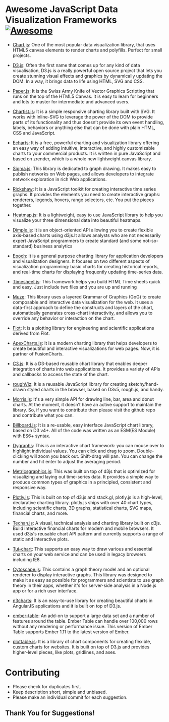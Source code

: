 # Awesome JavaScript Data Visualization Frameworks [![Awesome](https://cdn.rawgit.com/sindresorhus/awesome/d7305f38d29fed78fa85652e3a63e154dd8e8829/media/badge.svg)](https://github.com/sindresorhus/awesome)

- [Chart.js](https://github.com/chartjs/Chart.js): One of the most popular data visualization library, that uses HTML5 canvas elements to render charts and polyfills. Perfect for small projects.

- [D3.js](https://github.com/d3/d3): Often the first name that comes up for any kind of data visualisation, D3.js is a really powerful open source project that lets you create stunning visual effects and graphics by dynamically updating the DOM. In a way, it brings data to life using HTML, SVG and CSS.

- [Paper.js](https://github.com/paperjs/paper.js): It is the Swiss Army Knife of Vector Graphics Scripting that runs on the top of the HTML5 Canvas. It is easy to learn for beginners and lots to master for intermediate and advanced users.

- [Chartist.js](https://github.com/gionkunz/chartist-js): It is a simple responsive charting library built with SVG. It works with inline-SVG to leverage the power of the DOM to provide parts of its functionality and thus doesn’t provide its own event handling, labels, behaviors or anything else that can be done with plain HTML, CSS and JavaScript.

- [Echarts](https://github.com/apache/incubator-echarts): It is a free, powerful charting and visualization library offering an easy way of adding intuitive, interactive, and highly customizable charts to your commercial products. It is written in pure JavaScript and based on zrender, which is a whole new lightweight canvas library.

- [Sigma.js](https://github.com/jacomyal/sigma.js): This library is dedicated to graph drawing. It makes easy to publish networks on Web pages, and allows developers to integrate network exploration in rich Web applications.

- [Rickshaw](https://github.com/shutterstock/rickshaw): It is a JavaScript toolkit for creating interactive time series graphs. It provides the elements you need to create interactive graphs: renderers, legends, hovers, range selectors, etc. You put the pieces together.

- [Heatmap.js](https://github.com/pa7/heatmap.js): It is a lightweight, easy to use JavaScript library to help you visualize your three dimensional data into beautiful heatmaps.

- [Dimple.js](https://github.com/pmsi-alignalytics/dimple/): It is an object-oriented API allowing you to create flexible axis-based charts using d3js.It allows analysts who are not necessarily expert JavaScript programmers to create standard (and some not-so-standard) business analytics

- [Epoch](https://github.com/epochjs/epoch): It is a general purpose charting library for application developers and visualization designers. It focuses on two different aspects of visualization programming: basic charts for creating historical reports, and real-time charts for displaying frequently updating time-series data.

- [Timesheet.js](https://github.com/sbstjn/timesheet.js): This framework helps you build HTML Time sheets quick and easy. Just include two files and you are up and running

- [Muze](https://github.com/chartshq/muze): This library uses a layered Grammar of Graphics (GoG) to create composable and interactive data visualization for the web. It uses a data-first approach to define the constructs and layers of the chart, automatically generates cross-chart interactivity, and allows you to override any behavior or interaction on the chart.

- [Flot](https://github.com/flot/flot): It is a plotting library for engineering and scientific applications derived from Flot.

- [ApexCharts.js](https://github.com/apexcharts/apexcharts.js): It is a modern charting library that helps developers to create beautiful and interactive visualizations for web pages. Now, it is partner of FusionCharts.

- [C3.js](https://github.com/c3js/c3): It is a D3-based reusable chart library that enables deeper integration of charts into web applications. It provides a variety of APIs and callbacks to access the state of the chart.

- [roughViz](https://github.com/jwilber/roughViz): It is a reusable JavaScript library for creating sketchy/hand-drawn styled charts in the browser, based on D3v5, rough.js, and handy.

- [Morris.js](https://github.com/morrisjs/morris.js/): It's a very simple API for drawing line, bar, area and donut charts. At the moment, it doesn’t have an active support to maintain the library. So, if you want to contribute then please visit the github repo and contribute what you can.

- [Billboard.js](https://github.com/naver/billboard.js): It is a re-usable, easy interface JavaScript chart library, based on D3 v4+. All of the code was written as an ESM(ES Module) with ES6+ syntax.

- [Dygraphs](https://github.com/danvk/dygraphs): This is an interactive chart framework: you can mouse over to highlight individual values. You can click and drag to zoom. Double-clicking will zoom you back out. Shift-drag will pan. You can change the number and hit enter to adjust the averaging period.

- [Metricsgraphics.js](https://github.com/metricsgraphics/metrics-graphics): This was built on top of d3js that is optimized for visualizing and laying out time-series data. It provides a simple way to produce common types of graphics in a principled, consistent and responsive way.

- [Plotly.js](https://github.com/plotly/plotly.js/): This is built on top of d3.js and stack.gl, plotly.js is a high-level, declarative charting library. plotly.js ships with over 40 chart types, including scientific charts, 3D graphs, statistical charts, SVG maps, financial charts, and more.

- [Techan.js](https://github.com/andredumas/techan.js): A visual, technical analysis and charting library built on d3js. Build interactive financial charts for modern and mobile browsers. It used d3js's reusable chart API pattern and currently supports a range of static and interactive plots.

- [Tui-chart](https://github.com/nhn/tui.chart): This supports an easy way to draw various and essential charts on your web service and can be used in legacy browsers including IE8.

- [Cytoscape.js](https://github.com/cytoscape/cytoscape.js): This contains a graph theory model and an optional renderer to display interactive graphs. This library was designed to make it as easy as possible for programmers and scientists to use graph theory in their apps, whether it's for server-side analysis in a Node.js app or for a rich user interface.

- [n3charts](https://github.com/n3-charts/line-chart): It is an easy-to-use library for creating beautiful charts in AngularJS applications and it is built on top of D3.js.

- [ember-table](https://github.com/Addepar/ember-table): An add-on to support a large data set and a number of features around the table. Ember Table can handle over 100,000 rows without any rendering or performance issue. This version of Ember Table supports Ember 1.11 to the latest version of Ember.

- [plottable.js](https://github.com/palantir/plottable): It is a library of chart components for creating flexible, custom charts for websites. It is built on top of D3.js and provides higher-level pieces, like plots, gridlines, and axes.




# Contributing

- Please check for duplicates first.
- Keep description short, simple and unbiased.
- Please make an individual commit for each suggestion.

## Thank You for Suggestions!
